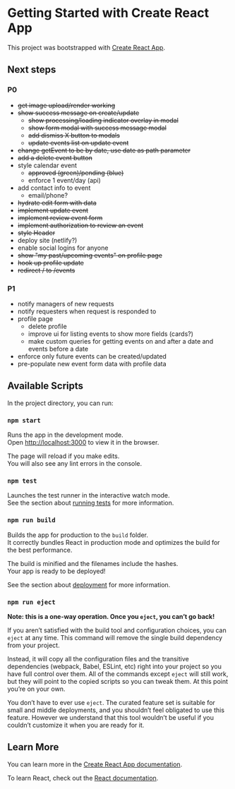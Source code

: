 # Getting Started with Create React App

This project was bootstrapped with [Create React App](https://github.com/facebook/create-react-app).

## Next steps

### P0

- ~~get image ~~upload~~/render working~~
- ~~show success message on create/update~~
  - ~~show processing/loading indicator overlay in modal~~
  - ~~show form modal with success message modal~~
  - ~~add dismiss X button to modals~~
  - ~~update events list on update event~~
- ~~change getEvent to be by date, use date as path parameter~~
- ~~add a delete event button~~
- style calendar event
  - ~~approved (green)/pending (blue)~~
  - enforce 1 event/day (api)
- add contact info to event
  - email/phone?
- ~~hydrate edit form with data~~
- ~~implement update event~~
- ~~implement review event form~~
- ~~implement authorization to review an event~~
- ~~style Header~~
- deploy site (netlify?)
- enable social logins for anyone
- ~~show "my past/upcoming events" on profile page~~
- ~~hook up profile update~~
- ~~redirect / to /events~~

### P1

- notify managers of new requests
- notify requesters when request is responded to
- profile page
  - delete profile
  - improve ui for listing events to show more fields (cards?)
  - make custom queries for getting events on and after a date and events before a date
- enforce only future events can be created/updated
- pre-populate new event form data with profile data

## Available Scripts

In the project directory, you can run:

### `npm start`

Runs the app in the development mode.\
Open [http://localhost:3000](http://localhost:3000) to view it in the browser.

The page will reload if you make edits.\
You will also see any lint errors in the console.

### `npm test`

Launches the test runner in the interactive watch mode.\
See the section about [running tests](https://facebook.github.io/create-react-app/docs/running-tests) for more information.

### `npm run build`

Builds the app for production to the `build` folder.\
It correctly bundles React in production mode and optimizes the build for the best performance.

The build is minified and the filenames include the hashes.\
Your app is ready to be deployed!

See the section about [deployment](https://facebook.github.io/create-react-app/docs/deployment) for more information.

### `npm run eject`

**Note: this is a one-way operation. Once you `eject`, you can’t go back!**

If you aren’t satisfied with the build tool and configuration choices, you can `eject` at any time. This command will remove the single build dependency from your project.

Instead, it will copy all the configuration files and the transitive dependencies (webpack, Babel, ESLint, etc) right into your project so you have full control over them. All of the commands except `eject` will still work, but they will point to the copied scripts so you can tweak them. At this point you’re on your own.

You don’t have to ever use `eject`. The curated feature set is suitable for small and middle deployments, and you shouldn’t feel obligated to use this feature. However we understand that this tool wouldn’t be useful if you couldn’t customize it when you are ready for it.

## Learn More

You can learn more in the [Create React App documentation](https://facebook.github.io/create-react-app/docs/getting-started).

To learn React, check out the [React documentation](https://reactjs.org/).
